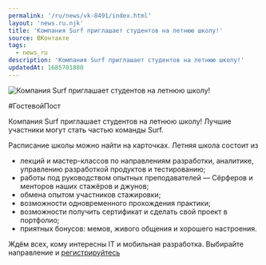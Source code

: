 ```yaml
---
permalink: '/ru/news/vk-8491/index.html'
layout: 'news.ru.njk'
title: 'Компания Surf приглашает студентов на летнюю школу!'
source: ВКонтакте
tags:
  - news_ru
description: 'Компания Surf приглашает студентов на летнюю школу!'
updatedAt: 1685701800
---
```

![Компания Surf приглашает студентов на летнюю школу!](https://sun1-14.userapi.com/impg/qqiT62ILpzOXWUlLv60zOE5-axvHSS2vrwUjQQ/ZtsAhDgkUIM.jpg?size=1079x1080&quality=96&sign=12d82e7c7c94f1c5e917bcb30bb45703&c_uniq_tag=H2CgXgsBm_8rR0MwZJ9dYL_7fHNUV9XkwJ4PTwl6kAY&type=album)

#ГостевойПост

Компания Surf приглашает студентов на летнюю школу! Лучшие участники могут стать частью команды Surf.

Расписание школы можно найти на карточках. Летняя школа состоит из

- лекций и мастер-классов по направлениям разработки, аналитике, управлению разработкой продуктов и тестированию;
- работы под руководством опытных преподавателей — Сёрферов и менторов наших стажёров и джунов;
- обмена опытом участников стажировки;
- возможности одновременного прохождения практики;
- возможности получить сертификат и сделать свой проект в портфолио;
- приятных бонусов: мемов, живого общения и хорошего настроения.

Ждём всех, кому интересны IT и мобильная разработка. Выбирайте направление и [регистрируйтесь](https://vk.cc/cordXy)
